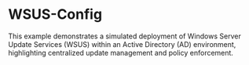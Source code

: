 # WSUS-Config
This example demonstrates a simulated deployment of Windows Server Update Services (WSUS) within an Active Directory (AD) environment, highlighting centralized update management and policy enforcement.
